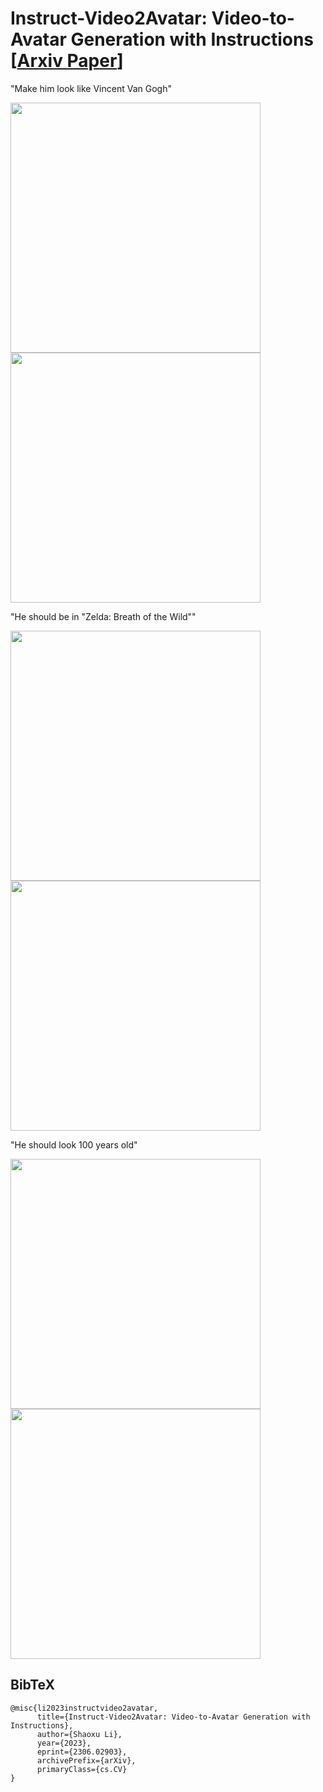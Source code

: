 # Instruct-Video2Avatar: Video-to-Avatar Generation with Instructions [[Arxiv Paper](https://arxiv.org/abs/2306.02903)]

"Make him look like Vincent Van Gogh"
<p float="left">
  <img src="demo/demo1_1.gif" width="400" />
  <img src="demo/demo1_2.gif" width="400" /> 
</p>
"He should be in "Zelda: Breath of the Wild""

<p float="left">
  <img src="demo/demo2_1.gif" width="400" />
  <img src="demo/demo2_2.gif" width="400" /> 
</p>

"He should look 100 years old"
<p float="left">
  <img src="demo/demo3_1.gif" width="400" />
  <img src="demo/demo3_2.gif" width="400" /> 
</p>

## BibTeX

```
@misc{li2023instructvideo2avatar,
      title={Instruct-Video2Avatar: Video-to-Avatar Generation with Instructions}, 
      author={Shaoxu Li},
      year={2023},
      eprint={2306.02903},
      archivePrefix={arXiv},
      primaryClass={cs.CV}
}
```
